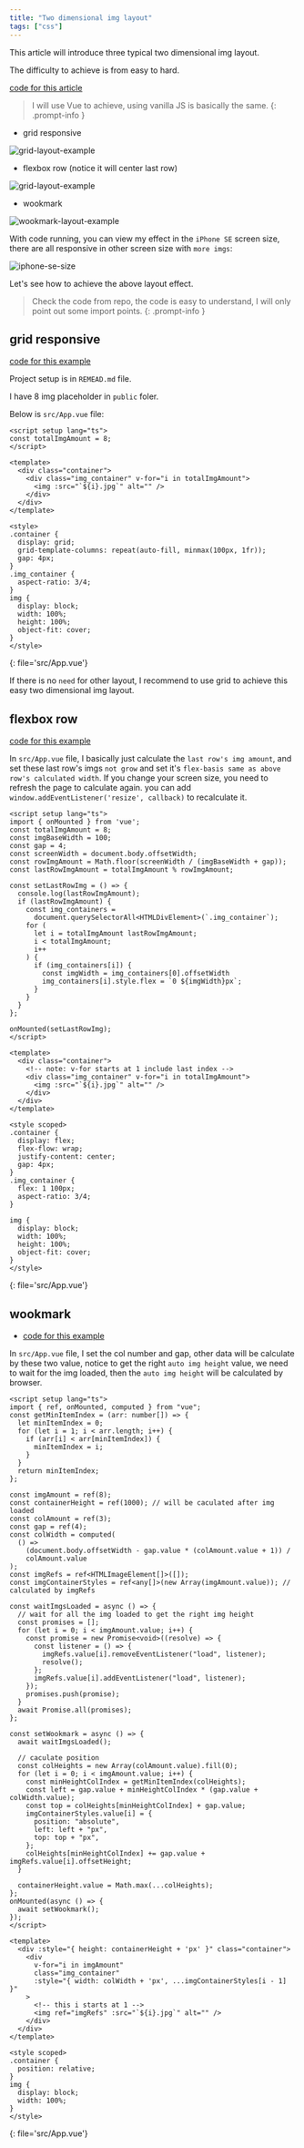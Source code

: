 ```yaml
---
title: "Two dimensional img layout"
tags: ["css"]
---
```


This article will introduce three typical two dimensional img layout.

The difficulty to achieve is from easy to hard.

[code for this article](https://github.com/chaojin101/blog-example-2023/tree/main/2023-05-12-Two-dimensional-img-layout)

> I will use Vue to achieve, using vanilla JS is basically the same.
> {: .prompt-info }

- grid responsive

![grid-layout-example](/assets/post/2023/05/grid-layout-example.png)

- flexbox row (notice it will center last row)

![grid-layout-example](/assets/post/2023/05/flexbox-row-layout-example.png)

- wookmark

![wookmark-layout-example](/assets/post/2023/05/wookmark-layout-example.png)

With code running, you can view my effect in the `iPhone SE` screen size, there are all responsive in other screen size with `more imgs`:

![iphone-se-size](/assets/post/2023/05/iphone-se-size.png)

Let's see how to achieve the above layout effect.

> Check the code from repo, the code is easy to understand, I will only point out some import points.
> {: .prompt-info }

## grid responsive

[code for this example](https://github.com/chaojin101/blog-example-2023/tree/main/2023-05-12-Two-dimensional-img-layout/grid)

Project setup is in `REMEAD.md` file.

I have 8 img placeholder in `public` foler.

Below is `src/App.vue` file:

```vue
<script setup lang="ts">
const totalImgAmount = 8;
</script>

<template>
  <div class="container">
    <div class="img_container" v-for="i in totalImgAmount">
      <img :src="`${i}.jpg`" alt="" />
    </div>
  </div>
</template>

<style>
.container {
  display: grid;
  grid-template-columns: repeat(auto-fill, minmax(100px, 1fr));
  gap: 4px;
}
.img_container {
  aspect-ratio: 3/4;
}
img {
  display: block;
  width: 100%;
  height: 100%;
  object-fit: cover;
}
</style>
```

{: file='src/App.vue'}

If there is no `need` for other layout, I recommend to use grid to achieve this easy two dimensional img layout.

## flexbox row

[code for this example](https://github.com/chaojin101/blog-example-2023/tree/main/2023-05-12-Two-dimensional-img-layout/flexbox-row)

In `src/App.vue` file, I basically just calculate the `last row's img amount`, and set these last row's imgs `not grow` and set it's `flex-basis same as above row's calculated width`. If you change your screen size, you need to refresh the page to calculate again. you can add `window.addEventListener('resize', callback)` to recalculate it.

```vue
<script setup lang="ts">
import { onMounted } from 'vue';
const totalImgAmount = 8;
const imgBaseWidth = 100;
const gap = 4;
const screenWidth = document.body.offsetWidth;
const rowImgAmount = Math.floor(screenWidth / (imgBaseWidth + gap));
const lastRowImgAmount = totalImgAmount % rowImgAmount;

const setLastRowImg = () => {
  console.log(lastRowImgAmount);
  if (lastRowImgAmount) {
    const img_containers =
      document.querySelectorAll<HTMLDivElement>(`.img_container`);
    for (
      let i = totalImgAmount lastRowImgAmount;
      i < totalImgAmount;
      i++
    ) {
      if (img_containers[i]) {
        const imgWidth = img_containers[0].offsetWidth
        img_containers[i].style.flex = `0 ${imgWidth}px`;
      }
    }
  }
};

onMounted(setLastRowImg);
</script>

<template>
  <div class="container">
    <!-- note: v-for starts at 1 include last index -->
    <div class="img_container" v-for="i in totalImgAmount">
      <img :src="`${i}.jpg`" alt="" />
    </div>
  </div>
</template>

<style scoped>
.container {
  display: flex;
  flex-flow: wrap;
  justify-content: center;
  gap: 4px;
}
.img_container {
  flex: 1 100px;
  aspect-ratio: 3/4;
}

img {
  display: block;
  width: 100%;
  height: 100%;
  object-fit: cover;
}
</style>
```

{: file='src/App.vue'}

## wookmark

- [code for this example](https://github.com/chaojin101/blog-example-2023/tree/main/2023-05-12-Two-dimensional-img-layout/wookmark)

In `src/App.vue` file, I set the col number and gap, other data will be calculate by these two value, notice to get the right `auto img height` value, we need to wait for the img loaded, then the `auto img height` will be calculated by browser.

```vue
<script setup lang="ts">
import { ref, onMounted, computed } from "vue";
const getMinItemIndex = (arr: number[]) => {
  let minItemIndex = 0;
  for (let i = 1; i < arr.length; i++) {
    if (arr[i] < arr[minItemIndex]) {
      minItemIndex = i;
    }
  }
  return minItemIndex;
};

const imgAmount = ref(8);
const containerHeight = ref(1000); // will be caculated after img loaded
const colAmount = ref(3);
const gap = ref(4);
const colWidth = computed(
  () =>
    (document.body.offsetWidth - gap.value * (colAmount.value + 1)) /
    colAmount.value
);
const imgRefs = ref<HTMLImageElement[]>([]);
const imgContainerStyles = ref<any[]>(new Array(imgAmount.value)); // calculated by imgRefs

const waitImgsLoaded = async () => {
  // wait for all the img loaded to get the right img height
  const promises = [];
  for (let i = 0; i < imgAmount.value; i++) {
    const promise = new Promise<void>((resolve) => {
      const listener = () => {
        imgRefs.value[i].removeEventListener("load", listener);
        resolve();
      };
      imgRefs.value[i].addEventListener("load", listener);
    });
    promises.push(promise);
  }
  await Promise.all(promises);
};

const setWookmark = async () => {
  await waitImgsLoaded();

  // caculate position
  const colHeights = new Array(colAmount.value).fill(0);
  for (let i = 0; i < imgAmount.value; i++) {
    const minHeightColIndex = getMinItemIndex(colHeights);
    const left = gap.value + minHeightColIndex * (gap.value + colWidth.value);
    const top = colHeights[minHeightColIndex] + gap.value;
    imgContainerStyles.value[i] = {
      position: "absolute",
      left: left + "px",
      top: top + "px",
    };
    colHeights[minHeightColIndex] += gap.value + imgRefs.value[i].offsetHeight;
  }

  containerHeight.value = Math.max(...colHeights);
};
onMounted(async () => {
  await setWookmark();
});
</script>

<template>
  <div :style="{ height: containerHeight + 'px' }" class="container">
    <div
      v-for="i in imgAmount"
      class="img_container"
      :style="{ width: colWidth + 'px', ...imgContainerStyles[i - 1] }"
    >
      <!-- this i starts at 1 -->
      <img ref="imgRefs" :src="`${i}.jpg`" alt="" />
    </div>
  </div>
</template>

<style scoped>
.container {
  position: relative;
}
img {
  display: block;
  width: 100%;
}
</style>
```

{: file='src/App.vue'}
